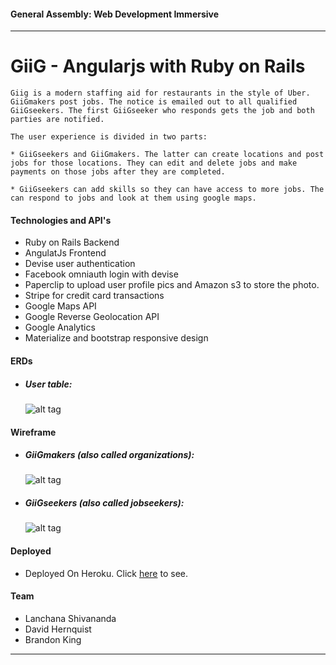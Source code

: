 #### General Assembly: Web Development Immersive
---
# GiiG - Angularjs with Ruby on Rails
    Giig is a modern staffing aid for restaurants in the style of Uber. GiiGmakers post jobs. The notice is emailed out to all qualified GiiGseekers. The first GiiGseeker who responds gets the job and both parties are notified.

    The user experience is divided in two parts:

    * GiiGseekers and GiiGmakers. The latter can create locations and post jobs for those locations. They can edit and delete jobs and make payments on those jobs after they are completed.

    * GiiGseekers can add skills so they can have access to more jobs. The can respond to jobs and look at them using google maps.

#### Technologies and API's
* Ruby on Rails Backend
* AngulatJs Frontend
* Devise user authentication
* Facebook omniauth login with devise
* Paperclip to upload user profile pics and Amazon s3 to store the photo.
* Stripe for credit card transactions
* Google Maps API
* Google Reverse Geolocation API
* Google Analytics
* Materialize and bootstrap responsive design

#### ERDs
* ##### User table:
    ![alt tag](https://raw.githubusercontent.com/lanchana/GIIG/master/ERD/giig_erd.png)

#### Wireframe
* ##### GiiGmakers (also called organizations):

    ![alt tag](https://files.slack.com/files-tmb/T0351JZQ0-F59BN55JM-0173a95289/organization_wireframes_720.png)
* ##### GiiGseekers (also called jobseekers):

    ![alt tag](https://files.slack.com/files-tmb/T0351JZQ0-F59R00G91-91ea39a5ac/jobseeker_wireframes_720.png)

#### Deployed
* Deployed On Heroku. Click [here](https://pure-reaches-61040.herokuapp.com/) to see.

#### Team
* Lanchana Shivananda
* David Hernquist
* Brandon King

---


